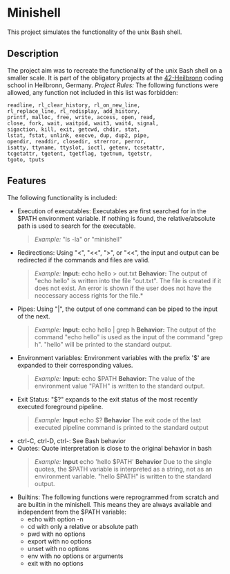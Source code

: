 # Minishell
This project simulates the functionality of the unix Bash shell.

## Description
The project aim was to recreate the functionality of the unix Bash shell on a smaller scale.
It is part of the obligatory projects at the [42-Heilbronn](https://www.42heilbronn.de/en/) coding school in Heilbronn, Germany.
*Project Rules:* The following functions were allowed, any function not included in this list was forbidden:
```
readline, rl_clear_history, rl_on_new_line,
rl_replace_line, rl_redisplay, add_history,
printf, malloc, free, write, access, open, read,
close, fork, wait, waitpid, wait3, wait4, signal,
sigaction, kill, exit, getcwd, chdir, stat,
lstat, fstat, unlink, execve, dup, dup2, pipe,
opendir, readdir, closedir, strerror, perror,
isatty, ttyname, ttyslot, ioctl, getenv, tcsetattr,
tcgetattr, tgetent, tgetflag, tgetnum, tgetstr,
tgoto, tputs
```
## Features
The following functionality is included:
- Execution of executables: Executables are first searched for in the $PATH environment variable. If nothing is found, the relative/absolute path is used to search for the executable.
  >*Example:* "ls -la" or "minishell"
- Redirections: Using "<", "<<", ">", or "<<", the input and output can be redirected if the commands and files are valid.
  >*Example:* **Input:** echo hello > out.txt **Behavior:** The output of "echo hello" is written into the file "out.txt".     The file is created if it does not       exist. An error is shown if the user does not have the neccessary access rights   for the file.*
- Pipes: Using "|", the output of one command can be piped to the input of the next.                      
  >*Example:* **Input:** echo hello | grep h **Behavior:** The output of the command "echo hello" is used as the input of      the command "grep h". "hello" will be printed to the standard output.
- Environment variables: Environment variables with the prefix '$' are expanded to their corresponding values.    
  >*Example:* **Input:** echo $PATH **Behavior:** The value of the environment value "PATH" is written to the standard       output.
- Exit Status: "$?" expands to the exit status of the most recently executed foreground pipeline.                
  >*Example:* **Input** echo $? **Behavior** The exit code of the last executed pipeline command is printed to the standard   output
- ctrl-C, ctrl-D, ctrl-\: See Bash behavior
- Quotes: Quote interpretation is close to the original behavior in bash                                  
  >*Example:* **Input** echo 'hello $PATH' **Behavior** Due to the single quotes, the $PATH variable is interpreted as a     string, not as an environment variable. "hello $PATH" is written to the standard output.
- Builtins: The following functions were reprogrammed from scratch and are builtin in the minishell. This means they are   always available and independent from the $PATH variable:
  - echo with option -n
  - cd with only a relative or absolute path
  - pwd with no options
  - export with no options
  - unset with no options
  - env with no options or arguments
  - exit with no options
